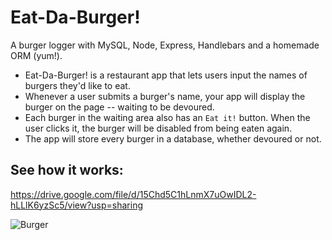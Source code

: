 # Eat-Da-Burger!

A burger logger with MySQL, Node, Express, Handlebars and a homemade ORM (yum!).
* Eat-Da-Burger! is a restaurant app that lets users input the names of burgers they'd like to eat.
* Whenever a user submits a burger's name, your app will display the burger on the page -- waiting to be devoured.
* Each burger in the waiting area also has an `Eat it!` button. When the user clicks it, the burger will be disabled from being eaten again.
* The app will store every burger in a database, whether devoured or not.

## See how it works:
https://drive.google.com/file/d/15Chd5C1hLnmX7uOwIDL2-hLLlK6yzSc5/view?usp=sharing

![Burger](public/assets/img/burger.gif)